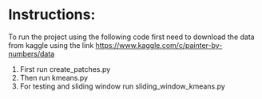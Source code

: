 
# Instructions:

To run the project using the following code first need to download the data from kaggle using the link https://www.kaggle.com/c/painter-by-numbers/data

1. First run create_patches.py
2. Then run kmeans.py
3. For testing and sliding window run sliding_window_kmeans.py
